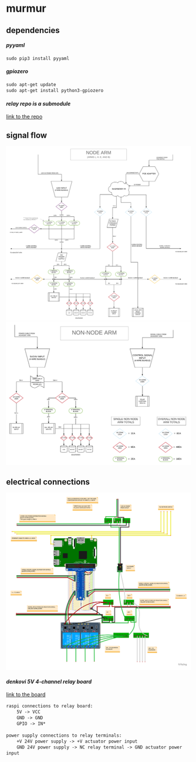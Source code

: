 # murmur

## dependencies
#### *pyyaml*
```
sudo pip3 install pyyaml
```

#### *gpiozero*
```
sudo apt-get update
sudo apt-get install python3-gpiozero
```

#### *relay repo is a submodule*
[link to the repo](https://github.com/barlaensdoonn/relay)

## signal flow
![node arm signal flow](murmur_signal_flow_node_arm.png)
![non node arm signal flow](murmur_signal_flow_non_node_arm.png)

## electrical connections
![circuit layout](murmur_control_circuit_single_node.png)

#### *denkovi 5V 4-channel relay board*
[link to the board](http://denkovi.com/relay-module-5v-4-channels-for-raspberry-pi-arduino-pic-avr)
```
raspi connections to relay board:
    5V -> VCC
    GND -> GND
    GPIO -> IN*

power supply connections to relay terminals:
    +V 24V power supply -> +V actuator power input
    GND 24V power supply -> NC relay terminal -> GND actuator power input
```
